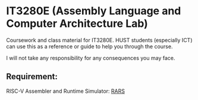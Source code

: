 # IT3280E (Assembly Language and Computer Architecture Lab)
Coursework and class material for IT3280E. HUST students (especially ICT) can use this as a reference or guide to help you through the course.

I will not take any responsibility for any consequences you may face. 

## Requirement:
RISC-V Assembler and Runtime Simulator: [RARS](https://github.com/TheThirdOne/rars)

